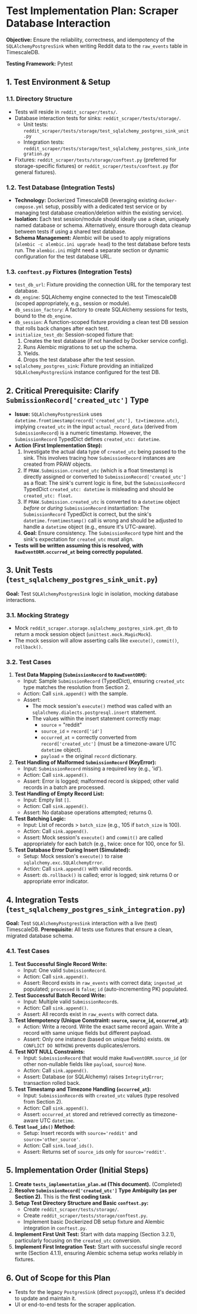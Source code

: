 # Test Implementation Plan: Scraper Database Interaction

**Objective:** Ensure the reliability, correctness, and idempotency of the `SQLAlchemyPostgresSink` when writing Reddit data to the `raw_events` table in TimescaleDB.

**Testing Framework:** Pytest

## 1. Test Environment & Setup

### 1.1. Directory Structure
-   Tests will reside in `reddit_scraper/tests/`.
-   Database interaction tests for sinks: `reddit_scraper/tests/storage/`.
    -   Unit tests: `reddit_scraper/tests/storage/test_sqlalchemy_postgres_sink_unit.py`
    -   Integration tests: `reddit_scraper/tests/storage/test_sqlalchemy_postgres_sink_integration.py`
-   Fixtures: `reddit_scraper/tests/storage/conftest.py` (preferred for storage-specific fixtures) or `reddit_scraper/tests/conftest.py` (for general fixtures).

### 1.2. Test Database (Integration Tests)
-   **Technology:** Dockerized TimescaleDB (leveraging existing `docker-compose.yml` setup, possibly with a dedicated test service or by managing test database creation/deletion within the existing service).
-   **Isolation:** Each test session/module should ideally use a clean, uniquely named database or schema. Alternatively, ensure thorough data cleanup between tests if using a shared test database.
-   **Schema Management:** Alembic will be used to apply migrations (`alembic -c alembic.ini upgrade head`) to the test database before tests run. The `alembic.ini` might need a separate section or dynamic configuration for the test database URL.

### 1.3. `conftest.py` Fixtures (Integration Tests)
-   `test_db_url`: Fixture providing the connection URL for the temporary test database.
-   `db_engine`: SQLAlchemy engine connected to the test TimescaleDB (scoped appropriately, e.g., session or module).
-   `db_session_factory`: A factory to create SQLAlchemy sessions for tests, bound to the `db_engine`.
-   `db_session`: A function-scoped fixture providing a clean test DB session that rolls back changes after each test.
-   `initialize_test_db`: Session-scoped fixture that:
    1.  Creates the test database (if not handled by Docker service config).
    2.  Runs Alembic migrations to set up the schema.
    3.  Yields.
    4.  Drops the test database after the test session.
-   `sqlalchemy_postgres_sink`: Fixture providing an initialized `SQLAlchemyPostgresSink` instance configured for the test DB.

## 2. Critical Prerequisite: Clarify `SubmissionRecord['created_utc']` Type

-   **Issue:** `SQLAlchemyPostgresSink` uses `datetime.fromtimestamp(record['created_utc'], tz=timezone.utc)`, implying `created_utc` in the input `actual_record_data` (derived from `SubmissionRecord`) is a numeric timestamp. However, the `SubmissionRecord` TypedDict defines `created_utc: datetime`.
-   **Action (First Implementation Step):**
    1.  Investigate the actual data type of `created_utc` being passed to the sink. This involves tracing how `SubmissionRecord` instances are created from PRAW objects.
    2.  If `PRAW.Submission.created_utc` (which is a float timestamp) is directly assigned or converted to `SubmissionRecord['created_utc']` as a float: The sink's current logic is fine, but the `SubmissionRecord` TypedDict `created_utc: datetime` is misleading and should be `created_utc: float`.
    3.  If `PRAW.Submission.created_utc` is converted to a `datetime` object *before* or *during* `SubmissionRecord` instantiation: The `SubmissionRecord` TypedDict is correct, but the sink's `datetime.fromtimestamp()` call is wrong and should be adjusted to handle a `datetime` object (e.g., ensure it's UTC-aware).
    4.  **Goal:** Ensure consistency. The `SubmissionRecord` type hint and the sink's expectation for `created_utc` must align.
-   **Tests will be written assuming this is resolved, with `RawEventORM.occurred_at` being correctly populated.**

## 3. Unit Tests (`test_sqlalchemy_postgres_sink_unit.py`)

**Goal:** Test `SQLAlchemyPostgresSink` logic in isolation, mocking database interactions.

### 3.1. Mocking Strategy
-   Mock `reddit_scraper.storage.sqlalchemy_postgres_sink.get_db` to return a mock session object (`unittest.mock.MagicMock`).
-   The mock session will allow asserting calls like `execute()`, `commit()`, `rollback()`.

### 3.2. Test Cases
1.  **Test Data Mapping (`SubmissionRecord` to `RawEventORM`):**
    -   Input: Sample `SubmissionRecord` (TypedDict), ensuring `created_utc` type matches the resolution from Section 2.
    -   Action: Call `sink.append()` with the sample.
    -   Assert:
        -   The mock session's `execute()` method was called with an `sqlalchemy.dialects.postgresql.insert` statement.
        -   The values within the insert statement correctly map:
            -   `source` = "reddit"
            -   `source_id` = `record['id']`
            -   `occurred_at` = correctly converted from `record['created_utc']` (must be a timezone-aware UTC `datetime` object).
            -   `payload` = the original `record` dictionary.
2.  **Test Handling of Malformed `SubmissionRecord` (KeyError):**
    -   Input: `SubmissionRecord` missing a required key (e.g., 'id').
    -   Action: Call `sink.append()`.
    -   Assert: Error is logged; malformed record is skipped; other valid records in a batch are processed.
3.  **Test Handling of Empty Record List:**
    -   Input: Empty list `[]`.
    -   Action: Call `sink.append()`.
    -   Assert: No database operations attempted; returns 0.
4.  **Test Batching Logic:**
    -   Input: List of records > `batch_size` (e.g., 105 if `batch_size` is 100).
    -   Action: Call `sink.append()`.
    -   Assert: Mock session's `execute()` and `commit()` are called appropriately for each batch (e.g., twice: once for 100, once for 5).
5.  **Test Database Error During Insert (Simulated):**
    -   Setup: Mock session's `execute()` to raise `sqlalchemy.exc.SQLAlchemyError`.
    -   Action: Call `sink.append()` with valid records.
    -   Assert: `db.rollback()` is called; error is logged; sink returns 0 or appropriate error indicator.

## 4. Integration Tests (`test_sqlalchemy_postgres_sink_integration.py`)

**Goal:** Test `SQLAlchemyPostgresSink` interaction with a live (test) TimescaleDB.
**Prerequisite:** All tests use fixtures that ensure a clean, migrated database schema.

### 4.1. Test Cases
1.  **Test Successful Single Record Write:**
    -   Input: One valid `SubmissionRecord`.
    -   Action: Call `sink.append()`.
    -   Assert: Record exists in `raw_events` with correct data; `ingested_at` populated; `processed` is `false`; `id` (auto-incrementing PK) populated.
2.  **Test Successful Batch Record Write:**
    -   Input: Multiple valid `SubmissionRecord`s.
    -   Action: Call `sink.append()`.
    -   Assert: All records exist in `raw_events` with correct data.
3.  **Test Idempotency (Unique Constraint: `source`, `source_id`, `occurred_at`):**
    -   Action: Write a record. Write the exact same record again. Write a record with same unique fields but different payload.
    -   Assert: Only one instance (based on unique fields) exists. `ON CONFLICT DO NOTHING` prevents duplicates/errors.
4.  **Test NOT NULL Constraints:**
    -   Input: `SubmissionRecord` that would make `RawEventORM.source_id` (or other non-nullable fields like `payload`, `source`) `None`.
    -   Action: Call `sink.append()`.
    -   Assert: Database (or SQLAlchemy) raises `IntegrityError`; transaction rolled back.
5.  **Test Timestamp and Timezone Handling (`occurred_at`):**
    -   Input: `SubmissionRecord`s with `created_utc` values (type resolved from Section 2).
    -   Action: Call `sink.append()`.
    -   Assert: `occurred_at` stored and retrieved correctly as timezone-aware UTC `datetime`.
6.  **Test `load_ids()` Method:**
    -   Setup: Insert records with `source='reddit'` and `source='other_source'`.
    -   Action: Call `sink.load_ids()`.
    -   Assert: Returns set of `source_id`s only for `source='reddit'`.

## 5. Implementation Order (Initial Steps)

1.  **Create `tests_implementation_plan.md` (This document).** (Completed)
2.  **Resolve `SubmissionRecord['created_utc']` Type Ambiguity (as per Section 2).** This is the **first coding task**.
3.  **Setup Test Directory Structure and Basic `conftest.py`:**
    -   Create `reddit_scraper/tests/storage/`.
    -   Create `reddit_scraper/tests/storage/conftest.py`.
    -   Implement basic Dockerized DB setup fixture and Alembic integration in `conftest.py`.
4.  **Implement First Unit Test:** Start with data mapping (Section 3.2.1), particularly focusing on the `created_utc` conversion.
5.  **Implement First Integration Test:** Start with successful single record write (Section 4.1.1), ensuring Alembic schema setup works reliably in fixtures.

## 6. Out of Scope for this Plan

-   Tests for the legacy `PostgresSink` (direct `psycopg2`), unless it's decided to update and maintain it.
-   UI or end-to-end tests for the scraper application.
